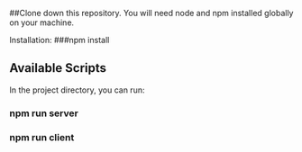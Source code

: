 ##Clone down this repository. You will need node and npm installed globally on your machine.

Installation:
###npm install

## Available Scripts

In the project directory, you can run:

### npm run server
### npm run client



